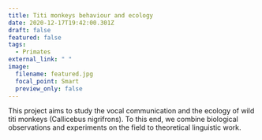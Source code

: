 ```yaml
---
title: Titi monkeys behaviour and ecology
date: 2020-12-17T19:42:00.301Z
draft: false
featured: false
tags:
  - Primates
external_link: " "
image:
  filename: featured.jpg
  focal_point: Smart
  preview_only: false
---
```

This project aims to study the vocal communication and the ecology of wild titi monkeys (Callicebus nigrifrons). To this end, we combine biological observations and experiments on the field to theoretical linguistic work.
